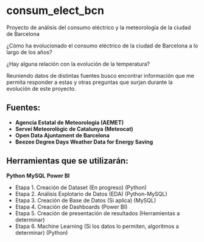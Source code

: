 # consum_elect_bcn
Proyecto de análisis del consumo eléctrico y la meteorología de la ciudad de Barcelona

¿Cómo ha evolucionado el consumo eléctrico de la ciudad de Barcelona a lo largo de los años?

¿Hay alguna relación con la evolución de la temperatura?

Reuniendo datos de distintas fuentes busco encontrar información que me permita responder a estas y otras preguntas que surjan durante la evolución de este proyecto.

## Fuentes:

+ **Agencia Estatal de Meteorología (AEMET)**
+ **Servei Meteorològic de Catalunya (Meteocat)**
+ **Open Data Ajuntament de Barcelona**
+ **Beezee Degree Days Weather Data for Energy Saving**

## Herramientas que se utilizarán:

**Python**
**MySQL**
**Power BI**

+ Etapa 1. Creación de Dataset (En progreso) (Python)
+ Etapa 2. Análisis Explotario de Datos (EDA) (Python-MySQL)
+ Etapa 3. Creación de Base de Datos (Si aplica) (MySQL)
+ Etapa 4. Creación de Dashboards (Power BI)
+ Etapa 5. Creación de presentación de resultados (Herramientas a determinar)
+ Etapa 6. Machine Learning (Si los datos lo permiten, algoritmos a determinar) (Python)




